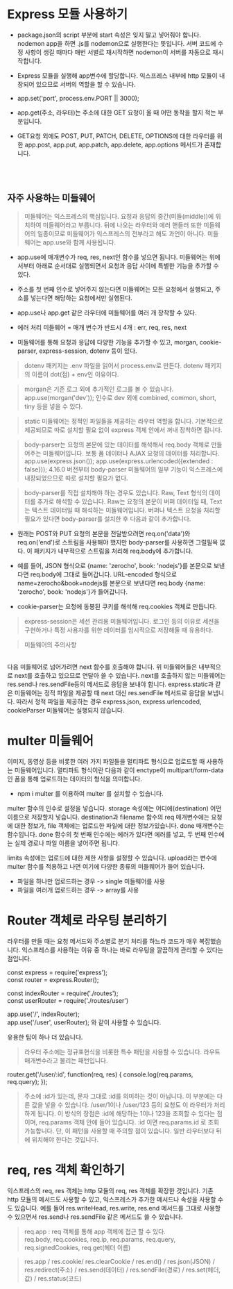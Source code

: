 # Express 모듈 사용하기

<!--Bullet List-->
* package.json의 script 부분에 start 속성은 잊지 말고 넣어줘야 합니다. nodemon app을 하면 .js를 nodemon으로 실행한다는 뜻입니다. 서버 코드에 수정 사항이 생길 때마다 매번 서벌르 재시작하면 nodemon이 서버를 자동으로 재시작합니다.

* Express 모듈을 실행해 app변수에 할당합니다. 익스프레스 내부에 http 모듈이 내장되어 있으므로 서버의 역할을 할 수 있습니다.
* app.set('port', process.env.PORT || 3000);
* app.get(주소, 라우터)는 주소에 대한 GET 요청이 올 때 어떤 동작을 할지 적는 부분입니다.

* GET요청 외에도 POST, PUT, PATCH, DELETE, OPTIONS에 대한 라우터를 위한 app.post, app.put, app.patch, app.delete, app.options 메서드가 존재합니다.

<br>
<br>

## 자주 사용하는 미들웨어

> 미들웨어는 익스프레스의 핵심입니다. 요청과 응답의 중간(미들(middle))에 위치하여 미들웨어라고 부릅니다. 뒤에 나오는 라우터와 에러 핸들러 또한 미들웨어의 일종이므로 미들웨어가 익스프레스의 전부라고 해도 과언이 아니다. 미들 웨어는 app.use와 함께 사용됩니다.

* app.use에 매개변수가 req, res, next인 함수를 넣으면 됩니다. 미들웨어는 위에서부터 아래로 순서대로 실행되면서 요청과 응답 사이에 특별한 기능을 추가할 수 있다.

* 주소를 첫 번째 인수로 넣어주지 않는다면 미들웨어는 모든 요청에서 실행되고, 주소를 넣는다면 해당하는 요청에서만 실행된다.

* app.use나 app.get 같은 라우터에 미들웨어를 여러 개 장착할 수 있다.

* 에러 처리 미들웨어 = 매개 변수가 반드시 4개 : err, req, res, next

* 미들웨어를 통해 요청과 응답에 다양한 기능을 추가할 수 있고, morgan, cookie-parser, express-session, dotenv 등이 있다.

> dotenv 패키지는 .env 파일을 읽어서 process.env로 만든다. dotenv 패키지의 이름이 dot(점) + env인 이유이다.

> morgan은 기존 로그 외에 추가적인 로그를 볼 수 있습니다. 
app.use(morgan('dev'));
인수로 dev 외에 combined, common, short, tiny 등을 넣을 수 있다.

> static 미들웨어는 정적인 파일들을 제공하는 라우터 역할을 합니다. 기본적으로 제공되므로 따로 설치할 필요 없이 express 객체 안에서 꺼내 장착하면 됩니다.

> body-parser는 요청의 본문에 있는 데이터를 해석해서 req.body 객체로 만들어주는 미들웨어입니다. 보통 폼 데이터나 AJAX 요청의 데이터를 처리합니다. app.use(express.json()); app.use(express.urlencoded({extended : false})); 4.16.0 버전부터 body-parser 미들웨어의 일부 기능이 익스프레스에 내장되었으므로 따로 설치할 필요가 없다.

> body-parser를 직접 설치해야 하는 경우도 있습니다. Raw, Text 형식의 데이터를 추가로 해석할 수 있습니다. Raw는 요청의 본문이 버퍼 데이터일 때, Text는 텍스트 데이터일 때 해석하는 미들웨어입니다. 버퍼나 텍스트 요청을 처리할 필요가 있다면 body-parser를 설치한 후 다음과 같이 추가합니다.

* 원래는 POST와 PUT 요청의 본문을 전달받으려면 req.on('data')와 req.on('end')로 스트림을 사용해야 했지만 body-parser를 사용하면 그럴필욕 없다. 이 패키지가 내부적으로 스트림을 처리해 req.body에 추가합니다.

* 예를 들어, JSON 형식으로 {name: 'zerocho', book: 'nodejs'}를 본문으로 보낸다면 req.body에 그대로 들어갑니다. URL-encoded 형식으로 name=zerocho&book=nodejs를 본문으로 보낸다면 req.body {name: 'zerocho', book: 'nodejs'}가 들어갑니다.

* cookie-parser는 요청에 동봉된 쿠키를 해석해 req.cookies 객체로 만듭니다.

> express-session은 세션 관리용 미들웨어입니다. 로그인 등의 이유로 세션을 구현하거나 특정 사용자를 위한 데이터를 임시적으로 저장해둘 때 유용하다.

> 미들웨어의 주의사항
<br>
다음 미들웨어로 넘어가려면 next 함수를 호출해야 합니다. 위 미들웨어들은 내부적으로 next를 호출하고 있으므로 연달아 쓸 수 있습니다. next를 호출하지 않는 미들웨어는 res.send나 res.sendFile등의 메서드로 응답을 보내야 합니다. express.static과 같은 미들웨어는 정적 파일을 제공할 때 next 대신 res.sendFile 메서드로 응답을 보냅니다. 따라서 정적 파일을 제공하는 경우 express.json, express.urlencoded, cookieParser 미들웨어는 실행되지 않습니다.

<br>

# multer 미들웨어

이미지, 동영상 등을 비롯한 여러 가지 파일들을 멀티파트 형식으로 업로드할 때 사용하는 미들웨어입니다. 멀티파트 형식이란 다음과 같이 enctype이 multipart/form-data인 폼을 통해 업로드하는 데이터의 형식을 의미합니다.

* npm i multer 를 이용하여 multer 를 설치할 수 있습니다.

multer 함수의 인수로 설정을 넣습니다. storage 속성에는 어디에(destination) 어떤 이름으로 저장할지 넣습니다. destination과 filename 함수의 req 매개변수에는 요청에 대한 정보가, file 객체에는 업로드한 파일에 대한 정보가있습니다. done 매개변수는 함수입니다. done 함수의 첫 번째 인수에는 에러가 있다면 에러를 넣고, 두 번째 인수에는 실제 경로나 파일 이름을 넣어주면 됩니다.

limits 속성에는 업로드에 대한 제한 사항을 설정할 수 있습니다. upload라는 변수에 multer 함수를 적용하고 나면 여기에 다양한 종류의 미들웨어가 들어 있습니다.

* 파일을 하나만 업로드하는 경우 -> single 미들웨어를 사용
* 파일을 여러개 업로드하는 경우 -> array를 사용

# Router 객체로 라우팅 분리하기

라우터를 만들 때는 요청 메서드와 주소별로 분기 처리를 하느라 코드가 매우 복잡했습니다. 익스프레스를 사용하는 이유 중 하나는 바로 라우팅을 깔끔하게 관리할 수 있다는 점입니다.

const express = require('express'); <br>
const router = express.Router();

const indexRouter = require('./routes'); <br>
const userRouter = require('./routes/user')

app.use('/', indexRouter); <br>
app.use('/user', userRouter); 와 같이 사용할 수 있습니다.

유용한 팁이 하나 더 있습니다.
> 라우터 주소에는 정규표현식을 비롯한 특수 패턴을 사용할 수 있습니다. 라우트 매개변수라고 불리는 패턴입니다.<br>

router.get('/user/:id', function(req, res) {
    console.log(req.params, req.query);
});

>주소에 :id가 있는데, 문자 그대로 :id를 의미하는 것이 아닙니다. 이 부분에는 다른 값을 넣을 수 있습니다. /user/1이나 /user/123 등의 요청도 이 라우터가 처리하게 됩니다. 이 방식의 장점은 :id에 해당하는 1이나 123을 조회할 수 있다는 점이며, req.params 객체 안에 들어 있습니다. :id 이면 req.params.id 로 조회 가능합니다. 단, 이 패턴을 사용할 때 주의할 점이 있습니다. 일반 라우터보다 뒤에 위치해야 한다는 것입니다.

# req, res 객체 확인하기

익스프레스의 req, res 객체는 http 모듈의 req, res 객체를 확장한 것입니다. 기존 http 모듈의 메서드도 사용할 수 있고, 익스프레스가 추가한 메서드나 속성을 사용할 수도 있습니다. 예를 들어 res.writeHead, res.write, res.end 메서드를 그대로 사용할 수 있으면서 res.send나 res.sendFile 같은 메서드도 쓸 수 있습니다.

> req.app : req 객체를 통해 app 객체에 접근 할 수 있다.<br>
req.body, req.cookies, req.ip, req.params, req.query, req.signedCookies, req.get(헤더 이름)

> res.app / res.cookie/ res.clearCookie / res.end() / res.json(JSON) / res.redirect(주소) / res.send(데이터) / res.sendFile(경로) / res.set(헤더, 값) / res.status(코드)





